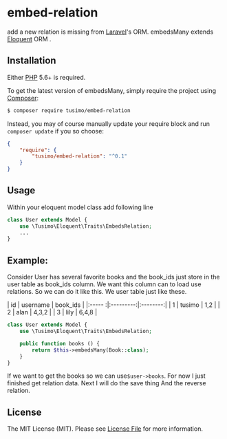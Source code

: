 embed-relation
==================
add a new relation is missing from [Laravel](https://laravel.com/)'s ORM. embedsMany extends [Eloquent](https://laravel.com/docs/master/eloquent) ORM .


## Installation

Either [PHP](https://php.net) 5.6+ is required.

To get the latest version of embedsMany, simply require the project using [Composer](https://getcomposer.org):

```bash
$ composer require tusimo/embed-relation
```

Instead, you may of course manually update your require block and run `composer update` if you so choose:

```json
{
    "require": {
        "tusimo/embed-relation": "^0.1"
    }
}
```

## Usage

Within your eloquent model class add following line

```php
class User extends Model {
    use \Tusimo\Eloquent\Traits\EmbedsRelation;
    ...
}
```

## Example:
Consider User has several favorite books and the book_ids just store in the user table as book_ids column.
We want this column can to load use relations.
So we can do it like this.
We user table just like these.

| id     | username  | book_ids |
|:----- :|:---------:|:--------:|
| 1      | tusimo    |   1,2    |
| 2      | alan      |   4,3,2  |
| 3      | lily      |   6,4,8  |


```php
class User extends Model {
    use \Tusimo\Eloquent\Traits\EmbedsRelation;

    public function books () {
        return $this->embedsMany(Book::class);
    }
}
```

If we want to get the books so we can use`$user->books`.
For now I just finished get relation data.
Next I will do the save thing And the reverse relation.

## License

The MIT License (MIT). Please see [License File](LICENSE) for more information.

[link-contributors]: ../../contributors
